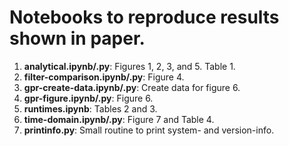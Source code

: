 # Notebooks to reproduce results shown in paper.

1. **analytical.ipynb/.py**: Figures 1, 2, 3, and 5. Table 1.
2. **filter-comparison.ipynb/.py**: Figure 4.
3. **gpr-create-data.ipynb/.py**: Create data for figure 6.
4. **gpr-figure.ipynb/.py**: Figure 6.
5. **runtimes.ipynb**: Tables 2 and 3.
6. **time-domain.ipynb/.py**: Figure 7 and Table 4.
7. **printinfo.py**: Small routine to print system- and version-info.
